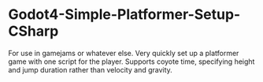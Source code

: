 # Godot4-Simple-Platformer-Setup-CSharp
For use in gamejams or whatever else. Very quickly set up a platformer game with one script for the player. Supports coyote time, specifying height and jump duration rather than velocity and gravity.

